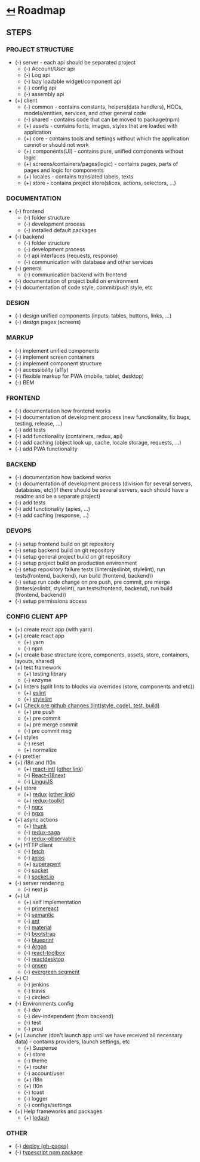 # [↤](../README.md) Roadmap
## STEPS
### **PROJECT STRUCTURE**
* (-) server - each api should be separated project
  * (-) Account/User api
  * (-) Log api
  * (-) lazy loadable widget/component api
  * (-) config api
  * (-) assembly api 
* (+) client
	* (-) common - contains constants, helpers(data handlers), HOCs, models/entities, services, and other general code
	* (-) shared - contains code that can be moved to package(npm)
	* (+) assets - contains fonts, images, styles that are loaded with application
	* (+) core - contains tools and settings without which the application cannot or should not work
	* (+) components(UI) - contains pure, unified components without logic
	* (+) screens/containers/pages(logic) - contains pages, parts of pages and logic for components
	* (+) locales - contains translated labels, texts
	* (+) store - contains project store(slices, actions, selectors, ...)


### **DOCUMENTATION**
* (-) frontend
	* (-) folder structure
	* (-) development process
	* (-) installed default packages
* (-) backend
	* (-) folder structure
	* (-) development process
	* (-) api interfaces (requests, response)
	* (-) communication with database and other services
* (-) general
	* (-) communication backend with frontend
* (-) documentation of project build on environment
* (-) documentation of code style, commit/push style, etc

### **DESIGN**
* (-) design unified components (inputs, tables, buttons, links, ...)
* (-) design pages (screens)

### **MARKUP**
* (-) implement unified components
* (-) implement screen containers
* (-) implement component structure
* (-) accessibility (a11y)
* (-) flexible markup for PWA (mobile, tablet, desktop)
* (-) BEM

### **FRONTEND**
* (-) documentation how frontend works
* (-) documentation of development process (new functionality, fix bugs, testing, release, ...)
* (-) add tests
* (-) add functionality (containers, redux, api)
* (-) add caching (object look up, cache, locale storage, requests, ...)
* (-) add PWA functionality

### **BACKEND**
* (-) documentation how backend works
* (-) documentation of development process (division for several servers, databases, etc)(if there should be several servers, each should have a readme and be a separate project)
* (-) add tests
* (-) add functionality (apies, ...)
* (-) add caching (response, ...)

### **DEVOPS**
* (-) setup frontend build on git repository
* (-) setup backend build on git repository
* (-) setup general project build on git repository
* (-) setup project build on production environment
* (-) setup repository failure tests (linters(eslinbt, stylelint), run tests(frontend, backend), run build (frontend, backend))
* (-) setup run code change on pre push, pre commit, pre merge (linters(eslinbt, stylelint), run tests(frontend, backend), run build (frontend, backend))
* (-) setup permissions access

### **CONFIG CLIENT APP**
* (+) create react app (with yarn)
* (+) create react app
  * (+) yarn
  * (-) npm
* (+) create base stracture (core, components, assets, store, containers, layouts, shared)
* (+) test framework
  * (+) testing library
  * (-) enzyme
* (+) linters (split lints to blocks via overrides (store, components and etc))
	* (+) [eslint](https://habr.com/ru/company/dododev/blog/473648/)
	* (+) [stylelint](https://bzvyagintsev.ru/blog/stylelint/)
* (+) [Check pre github changes (lint(style, code), test, build)](https://www.npmjs.com/package/husky)
	* (+) pre push
	* (+) pre commit
	* (+) pre merge commit
	* (-) pre commit msg
* (+) styles
	* (-) reset
	* (+) normalize
* (-) prettier
* (+) i18n and l10n
	* (+) [react-intl](https://www.codeandweb.com/babeledit/tutorials/how-to-translate-your-react-app-with-react-intl) ([other link](https://formatjs.io/docs/guides/testing/#react-testing-library))
	* (-) [React-i18next](https://react.i18next.com/latest/migrating-v9-to-v10)
	* (-) [LinguiJS](https://lingui.js.org/)
* (+) store
	* (+) [redux](https://www.freecodecamp.org/news/how-to-use-redux-in-your-react-typescript-app/ ) ([other link](https://medium.com/@samueldinesh/setting-up-redux-devtools-a-simple-guide-3b386a6254fa))
	* (+) [redux-toolkit](https://redux-toolkit.js.org/api/createSlice)
	* (-) [ngrx](https://ngrx.io/guide/store)
	* (-) [ngxs](https://www.ngxs.io/)
* (+) async actions
	* (+) [thunk](https://www.freecodecamp.org/news/how-to-use-redux-in-your-react-typescript-app/)
	* (-) [redux-saga](https://redux-saga.js.org/)
	* (-) [redux-observable](https://redux-observable.js.org/)
* (+) HTTP client
	* (-) [fetch](https://developer.mozilla.org/ru/docs/Web/API/Fetch_API/Using_Fetch)
	* (-) [axios](https://www.npmjs.com/package/axios)
	* (+) [superagent](https://visionmedia.github.io/superagent/#authentication)
	* (-) [socket](https://learn.javascript.ru/websockets)
	* (-) [socket.io](https://socket.io/get-started/chat/)
* (-) server rendering
	* (-) next js
* (+) UI
	* (+) self implementation
	* (-) [primereact](https://primefaces.org/primereact/showcase/#/)
	* (-) [semantic](https://react.semantic-ui.com/)
	* (-) [ant](https://ant.design/components/overview/)
	* (-) [material](https://material-ui.com/)
	* (-) [bootstrap](https://react-bootstrap.github.io/)
	* (-) [blueprint](https://blueprintjs.com/docs/)
	* (-) [Argon](https://www.creative-tim.com/product/argon-design-system-react?ref=adsr-landing-page&_ga=2.253049357.561374474.1612102448-509450229.1612102448)
	* (-) [react-toolbox](http://react-toolbox.io/#/components)
	* (-) [reactdesktop](http://reactdesktop.js.org/)
	* (-) [onsen](https://onsen.io/v2/guide/#getting-started)
	* (-) [evergreen segment](https://evergreen.segment.com/components)
* (-) CI
	* (-) jenkins
	* (-) travis
	* (-) circleci
* (-) Environments config
	* (-) dev
	* (-) dev-independent (from backend)
	* (-) test
	* (-) prod
* (+) Launcher (don't launch app until we have received all necessary data) - contains providers, launch settings, etc
	* (+) Suspense
	* (+) store
	* (-) theme
	* (+) router
	* (-) account/user
	* (+) i18n
	* (+) l10n
	* (-) toast
	* (-) logger
	* (-) configs/settings
* (+) Help frameworks and packages
	* (+) [lodash](https://lodash.com/)


### **OTHER**
* (-) [deploy (gh-pages)](https://slashgear.github.io/how-to-deploy-on-github-pages-with-travis-ci/)
* (-) [typescript npm package](https://codeburst.io/https-chidume-nnamdi-com-npm-module-in-typescript-12b3b22f0724)
      
